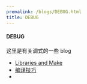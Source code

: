 ```yaml
---
premalink: /blogs/DEBUG.html
title: DEBUG
---
```






#### DEBUG

这里是有关调式的一些 blog



- [Libraries and Make](./blogs/Library.html)
- [编译技巧](./blogs/编译技巧.html)
- 

